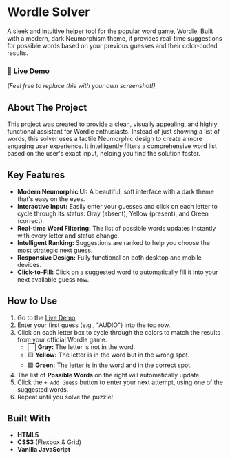 

# Wordle Solver

A sleek and intuitive helper tool for the popular word game, Wordle. Built with a modern, dark Neumorphism theme, it provides real-time suggestions for possible words based on your previous guesses and their color-coded results.

### 🚀 [**Live Demo**](https://xenodd.github.io/Wordle-Solver/)


*(Feel free to replace this with your own screenshot!)*

## About The Project

This project was created to provide a clean, visually appealing, and highly functional assistant for Wordle enthusiasts. Instead of just showing a list of words, this solver uses a tactile Neumorphic design to create a more engaging user experience. It intelligently filters a comprehensive word list based on the user's exact input, helping you find the solution faster.

## Key Features

-   **Modern Neumorphic UI:** A beautiful, soft interface with a dark theme that's easy on the eyes.
-   **Interactive Input:** Easily enter your guesses and click on each letter to cycle through its status: Gray (absent), Yellow (present), and Green (correct).
-   **Real-time Word Filtering:** The list of possible words updates instantly with every letter and status change.
-   **Intelligent Ranking:** Suggestions are ranked to help you choose the most strategic next guess.
-   **Responsive Design:** Fully functional on both desktop and mobile devices.
-   **Click-to-Fill:** Click on a suggested word to automatically fill it into your next available guess row.

## How to Use

1.  Go to the [Live Demo](https://xenodd.github.io/Wordle-Solver/).
2.  Enter your first guess (e.g., "AUDIO") into the top row.
3.  Click on each letter box to cycle through the colors to match the results from your official Wordle game.
    -   ⬜ **Gray:** The letter is not in the word.
    -   🟨 **Yellow:** The letter is in the word but in the wrong spot.
    -   🟩 **Green:** The letter is in the word and in the correct spot.
4.  The list of **Possible Words** on the right will automatically update.
5.  Click the `+ Add Guess` button to enter your next attempt, using one of the suggested words.
6.  Repeat until you solve the puzzle!

## Built With

-   **HTML5**
-   **CSS3** (Flexbox & Grid)
-   **Vanilla JavaScript**